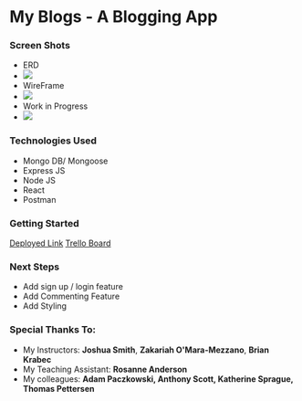 # My Blogs - A Blogging App

### Screen Shots
- ERD
- ![](https://i.imgur.com/3xpF3oN.png)
- WireFrame
- ![](https://i.imgur.com/USqX6Cl.png)
- Work in Progress
- ![](https://i.imgur.com/kVMpVdZ.png)
### Technologies Used
- Mongo DB/ Mongoose
- Express JS
- Node JS
- React
- Postman
### Getting Started
[Deployed Link](https://main--myblogsblogging.netlify.app/)
[Trello Board](https://trello.com/b/rHW1fU5a/bloggingapp)
### Next Steps
- Add sign up / login feature
- Add Commenting Feature
- Add Styling
### Special Thanks To:
- My Instructors: **Joshua Smith**, **Zakariah O'Mara-Mezzano**, **Brian Krabec** 
- My Teaching Assistant: **Rosanne Anderson**
- My colleagues: **Adam Paczkowski, Anthony Scott, Katherine Sprague, Thomas Pettersen**
